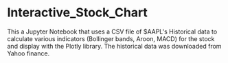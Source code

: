 # Interactive_Stock_Chart
This a Jupyter Notebook that uses a CSV file of $AAPL's Historical data to calculate various indicators (Bollinger bands, Aroon, MACD) for the stock and display with the Plotly library. The historical data was downloaded from Yahoo finance. 
